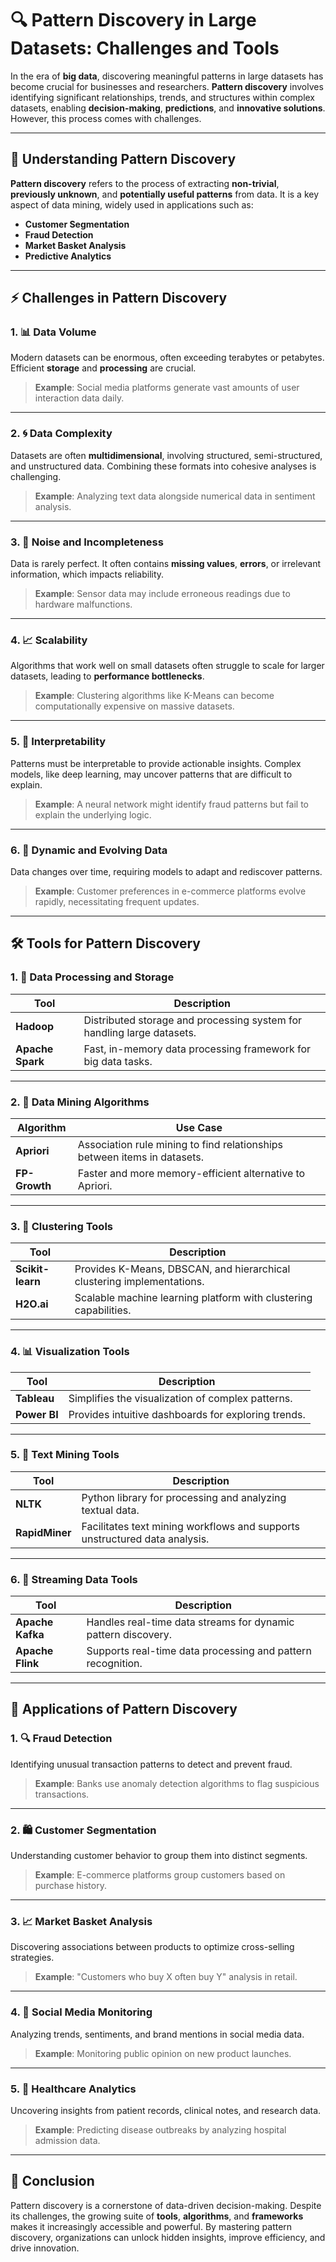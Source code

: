 # 🔍 Pattern Discovery in Large Datasets: Challenges and Tools

In the era of **big data**, discovering meaningful patterns in large datasets has become crucial for businesses and researchers. **Pattern discovery** involves identifying significant relationships, trends, and structures within complex datasets, enabling **decision-making**, **predictions**, and **innovative solutions**. However, this process comes with challenges.

---

## 🧠 Understanding Pattern Discovery

**Pattern discovery** refers to the process of extracting **non-trivial**, **previously unknown**, and **potentially useful patterns** from data. It is a key aspect of data mining, widely used in applications such as:

- **Customer Segmentation**
- **Fraud Detection**
- **Market Basket Analysis**
- **Predictive Analytics**

---

## ⚡ Challenges in Pattern Discovery

### 1. 📊 Data Volume
Modern datasets can be enormous, often exceeding terabytes or petabytes. Efficient **storage** and **processing** are crucial.

> **Example**: Social media platforms generate vast amounts of user interaction data daily.

---

### 2. 🌀 Data Complexity
Datasets are often **multidimensional**, involving structured, semi-structured, and unstructured data. Combining these formats into cohesive analyses is challenging.

> **Example**: Analyzing text data alongside numerical data in sentiment analysis.

---

### 3. 🧹 Noise and Incompleteness
Data is rarely perfect. It often contains **missing values**, **errors**, or irrelevant information, which impacts reliability.

> **Example**: Sensor data may include erroneous readings due to hardware malfunctions.

---

### 4. 📈 Scalability
Algorithms that work well on small datasets often struggle to scale for larger datasets, leading to **performance bottlenecks**.

> **Example**: Clustering algorithms like K-Means can become computationally expensive on massive datasets.

---

### 5. 🧩 Interpretability
Patterns must be interpretable to provide actionable insights. Complex models, like deep learning, may uncover patterns that are difficult to explain.

> **Example**: A neural network might identify fraud patterns but fail to explain the underlying logic.

---

### 6. 🔄 Dynamic and Evolving Data
Data changes over time, requiring models to adapt and rediscover patterns.

> **Example**: Customer preferences in e-commerce platforms evolve rapidly, necessitating frequent updates.

---

## 🛠️ Tools for Pattern Discovery

### 1. 📂 Data Processing and Storage

| Tool            | Description                                                                 |
|-----------------|-----------------------------------------------------------------------------|
| **Hadoop**      | Distributed storage and processing system for handling large datasets.      |
| **Apache Spark**| Fast, in-memory data processing framework for big data tasks.               |

---

### 2. 🔗 Data Mining Algorithms

| Algorithm       | Use Case                                                                    |
|-----------------|-----------------------------------------------------------------------------|
| **Apriori**     | Association rule mining to find relationships between items in datasets.    |
| **FP-Growth**   | Faster and more memory-efficient alternative to Apriori.                   |

---

### 3. 🔀 Clustering Tools

| Tool            | Description                                                                 |
|-----------------|-----------------------------------------------------------------------------|
| **Scikit-learn**| Provides K-Means, DBSCAN, and hierarchical clustering implementations.       |
| **H2O.ai**      | Scalable machine learning platform with clustering capabilities.            |

---

### 4. 📊 Visualization Tools

| Tool            | Description                                                                 |
|-----------------|-----------------------------------------------------------------------------|
| **Tableau**     | Simplifies the visualization of complex patterns.                           |
| **Power BI**    | Provides intuitive dashboards for exploring trends.                         |

---

### 5. 📜 Text Mining Tools

| Tool            | Description                                                                 |
|-----------------|-----------------------------------------------------------------------------|
| **NLTK**        | Python library for processing and analyzing textual data.                   |
| **RapidMiner**  | Facilitates text mining workflows and supports unstructured data analysis.   |

---

### 6. 🌊 Streaming Data Tools

| Tool            | Description                                                                 |
|-----------------|-----------------------------------------------------------------------------|
| **Apache Kafka**| Handles real-time data streams for dynamic pattern discovery.               |
| **Apache Flink**| Supports real-time data processing and pattern recognition.                 |

---

## 🚀 Applications of Pattern Discovery

### 1. 🔍 Fraud Detection
Identifying unusual transaction patterns to detect and prevent fraud.

> **Example**: Banks use anomaly detection algorithms to flag suspicious transactions.

---

### 2. 🛍️ Customer Segmentation
Understanding customer behavior to group them into distinct segments.

> **Example**: E-commerce platforms group customers based on purchase history.

---

### 3. 📈 Market Basket Analysis
Discovering associations between products to optimize cross-selling strategies.

> **Example**: "Customers who buy X often buy Y" analysis in retail.

---

### 4. 📱 Social Media Monitoring
Analyzing trends, sentiments, and brand mentions in social media data.

> **Example**: Monitoring public opinion on new product launches.

---

### 5. 🏥 Healthcare Analytics
Uncovering insights from patient records, clinical notes, and research data.

> **Example**: Predicting disease outbreaks by analyzing hospital admission data.

---

## 🌟 Conclusion

Pattern discovery is a cornerstone of data-driven decision-making. Despite its challenges, the growing suite of **tools**, **algorithms**, and **frameworks** makes it increasingly accessible and powerful. By mastering pattern discovery, organizations can unlock hidden insights, improve efficiency, and drive innovation.
